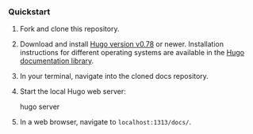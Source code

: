 ### Quickstart

1. Fork and clone this repository.

1. Download and install [Hugo version v0.78](https://github.com/gohugoio/hugo/releases/tag/v0.78) or newer. Installation instructions for different operating systems are available in the [Hugo documentation library](https://gohugo.io/getting-started/installing/).

1. In your terminal, navigate into the cloned docs repository.

1. Start the local Hugo web server:

    hugo server

1. In a web browser, navigate to `localhost:1313/docs/`.
